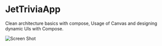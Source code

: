 # JetTriviaApp
Clean architecture basics with compose, Usage of Canvas and designing dynamic UIs with Compose.

![Screen Shot]("https://i.imgur.com/ubQz)
